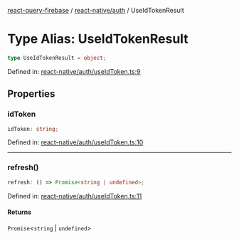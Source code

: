 [react-query-firebase](../../../modules.md) / [react-native/auth](../index.md) / UseIdTokenResult

# Type Alias: UseIdTokenResult

```ts
type UseIdTokenResult = object;
```

Defined in: [react-native/auth/useIdToken.ts:9](https://github.com/vpishuk/react-query-firebase/blob/43c0734068a570cd646254bb366ccd8007f7dfed/react-native/auth/useIdToken.ts#L9)

## Properties

### idToken

```ts
idToken: string;
```

Defined in: [react-native/auth/useIdToken.ts:10](https://github.com/vpishuk/react-query-firebase/blob/43c0734068a570cd646254bb366ccd8007f7dfed/react-native/auth/useIdToken.ts#L10)

***

### refresh()

```ts
refresh: () => Promise<string | undefined>;
```

Defined in: [react-native/auth/useIdToken.ts:11](https://github.com/vpishuk/react-query-firebase/blob/43c0734068a570cd646254bb366ccd8007f7dfed/react-native/auth/useIdToken.ts#L11)

#### Returns

`Promise`\<`string` \| `undefined`\>
